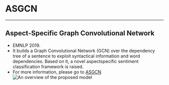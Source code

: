 # ASGCN

---

## Aspect-Specific Graph Convolutional Network

* EMNLP 2019.
* It builds a Graph Convolutional Network (GCN) over the dependency tree of a sentence to exploit syntactical information and word dependencies. Based on it, a novel aspectspecific sentiment classification framework is raised.
* For more information, please go to [ASGCN](https://github.com/GeneZC/ASGCN)
![An overview of the proposed model](./img/overview.png)